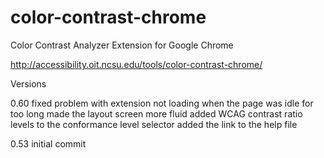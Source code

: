 color-contrast-chrome
=====================

Color Contrast Analyzer Extension for Google Chrome

http://accessibility.oit.ncsu.edu/tools/color-contrast-chrome/

Versions

0.60
fixed problem with extension not loading when the page was idle for too long
made the layout screen more fluid
added WCAG contrast ratio levels to the conformance level selector
added the link to the help file

0.53
initial commit

